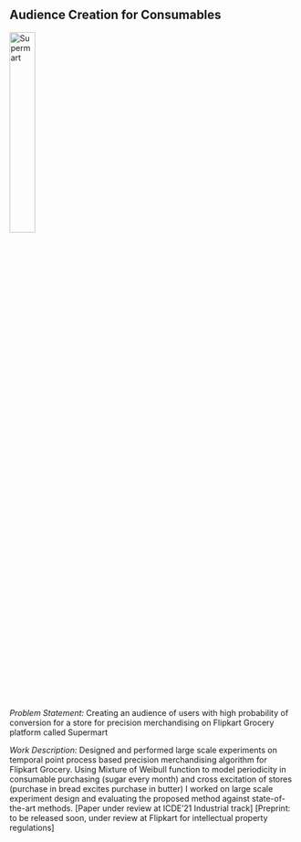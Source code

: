 ## Audience Creation for Consumables

<img align="center" src="https://harshm121.github.io/Projects/supermart.png" alt="Supermart" width="30%">
<br>


*Problem Statement:* Creating an audience of users with high probability of conversion for a store for precision merchandising on Flipkart Grocery platform called Supermart


*Work Description:* Designed and performed large scale experiments on temporal point process based precision merchandising algorithm for Flipkart Grocery. 
Using Mixture of Weibull function to model periodicity in consumable purchasing (sugar every month) and cross excitation of stores (purchase in bread excites purchase in butter)
I worked on large scale experiment design and evaluating the proposed method against state-of-the-art methods. 
[Paper under review at ICDE’21 Industrial track] [Preprint: to be released soon, under review at Flipkart for intellectual property regulations]
